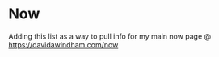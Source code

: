 # Now

Adding this list as a way to pull info for my main now page @ <https://davidawindham.com/now>
